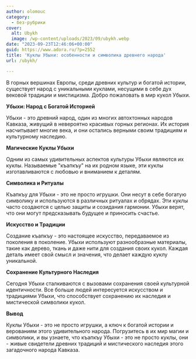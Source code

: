 ```yaml
---
author: olomouc
category:
  - без-рубрики
cover:
  alt: Ubykh
  image: /wp-content/uploads/2023/09/ubykh.webp
date: "2023-09-23T12:46:06+00:00"
guid: https://www.adora.ru/?p=2552
title: 'Куклы Убыхи: особенности и символика древнего народа'
url: /ubykh/

---
```

В горных вершинах Европы, среди древних культур и богатой истории, существует народ с уникальными куклами, несущими в себе дух вековой традиции и мистицизма. Добро пожаловать в мир кукол Убыхи.

**Убыхи: Народ с Богатой Историей**

Убыхи \- это древний народ, один из многих автохтонных народов Кавказа, живущий в невероятно красивых горных регионах. Их история насчитывает многие века, и они остались верными своим традициям и культурному наследию.

**Магические Куклы Убыхи**

Одним из самых удивительных аспектов культуры Убыхи являются их куклы. Называемые "къапкъу" на их родном языке, эти куклы изготавливаются с любовью и вниманием к деталям.

**Символика и Ритуалы**

Къапкъу для Убыхи \- это не просто игрушки. Они несут в себе богатую символику и используются в различных ритуалах и обрядах. Эти куклы часто создаются с целью защиты и созидания гармонии. Убыхи верят, что они могут предсказывать будущее и приносить счастье.

**Искусство и Традиции**

Создание къапкъу \- это настоящее искусство, передаваемое из поколения в поколение. Убыхи используют разнообразные материалы, такие как дерево, ткань и даже нити для создания своих кукол. Каждая деталь имеет свой смысл и значения, что делает каждую куклу уникальной.

**Сохранение Культурного Наследия**

Сегодня Убыхи сталкиваются с вызовами сохранения своей культурной идентичности. Все больше людей интересуется искусством и традициями Убыхи, что способствует сохранению их наследия и мистической символики кукол.

**Вывод**

Куклы Убыхи \- это не просто игрушки, а ключ к богатой истории и верованиям этого удивительного народа. Погрузитесь в их мир магии и символики, и вы узнаете, что къапкъу Убыхи \- это не просто куклы, они \- живые свидетели древних традиций и мистического наследия этого загадочного народа Кавказа.
